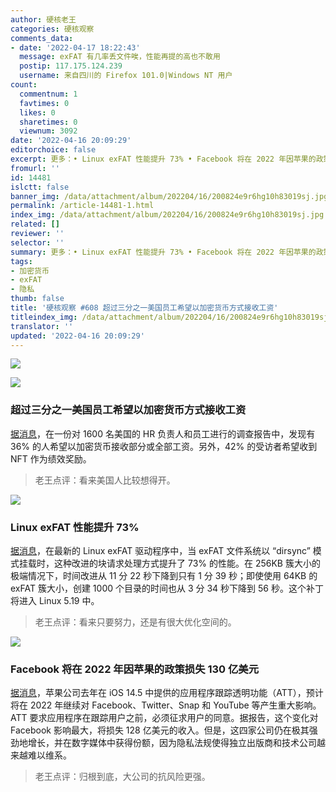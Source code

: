 ```yaml
---
author: 硬核老王
categories: 硬核观察
comments_data:
- date: '2022-04-17 18:22:43'
  message: exFAT 有几率丢文件唉，性能再提的高也不敢用
  postip: 117.175.124.239
  username: 来自四川的 Firefox 101.0|Windows NT 用户
count:
  commentnum: 1
  favtimes: 0
  likes: 0
  sharetimes: 0
  viewnum: 3092
date: '2022-04-16 20:09:29'
editorchoice: false
excerpt: 更多：• Linux exFAT 性能提升 73% • Facebook 将在 2022 年因苹果的政策损失 130 亿美元
fromurl: ''
id: 14481
islctt: false
banner_img: /data/attachment/album/202204/16/200824e9r6hg10h83019sj.jpg
permalink: /article-14481-1.html
index_img: /data/attachment/album/202204/16/200824e9r6hg10h83019sj.jpg
related: []
reviewer: ''
selector: ''
summary: 更多：• Linux exFAT 性能提升 73% • Facebook 将在 2022 年因苹果的政策损失 130 亿美元
tags:
- 加密货币
- exFAT
- 隐私
thumb: false
title: '硬核观察 #608 超过三分之一美国员工希望以加密货币方式接收工资'
titleindex_img: /data/attachment/album/202204/16/200824e9r6hg10h83019sj.jpg
translator: ''
updated: '2022-04-16 20:09:29'
---
```


![](/data/attachment/album/202204/16/200824e9r6hg10h83019sj.jpg)


![](/data/attachment/album/202204/16/200841e7ddf7nt9spu1rd9.jpg)


### 超过三分之一美国员工希望以加密货币方式接收工资


[据消息](https://www.sofi.com/press/sofi-at-work-future-of-workplace-financial-well-being-research)，在一份对 1600 名美国的 HR 负责人和员工进行的调查报告中，发现有 36% 的人希望以加密货币接收部分或全部工资。另外，42% 的受访者希望收到 NFT 作为绩效奖励。



> 
> 老王点评：看来美国人比较想得开。
> 
> 
> 


![](/data/attachment/album/202204/16/200852m309qg3fj3q3z402.jpg)


### Linux exFAT 性能提升 73%


[据消息](https://www.phoronix.com/scan.php?page=news_item&px=Faster-exFAT-Thanks-Sony)，在最新的 Linux exFAT 驱动程序中，当 exFAT 文件系统以 “dirsync” 模式挂载时，这种改进的块请求处理方式提升了 73% 的性能。在 256KB 簇大小的极端情况下，时间改进从 11 分 22 秒下降到只有 1 分 39 秒；即使使用 64KB 的 exFAT 簇大小，创建 1000 个目录的时间也从 3 分 34 秒下降到 56 秒。这个补丁将进入 Linux 5.19 中。



> 
> 老王点评：看来只要努力，还是有很大优化空间的。
> 
> 
> 


![](/data/attachment/album/202204/16/200910frkijjwuvbrtawkj.jpg)


### Facebook 将在 2022 年因苹果的政策损失 130 亿美元


[据消息](https://9to5mac.com/2022/04/13/apples-app-tracking-transparency-crackdown-estimated-to-cost-facebook-another-13-billion-in-2022/)，苹果公司去年在 iOS 14.5 中提供的应用程序跟踪透明功能（ATT），预计将在 2022 年继续对 Facebook、Twitter、Snap 和 YouTube 等产生重大影响。ATT 要求应用程序在跟踪用户之前，必须征求用户的同意。据报告，这个变化对 Facebook 影响最大，将损失 128 亿美元的收入。但是，这四家公司仍在极其强劲地增长，并在数字媒体中获得份额，因为隐私法规使得独立出版商和技术公司越来越难以维系。



> 
> 老王点评：归根到底，大公司的抗风险更强。
> 
> 
>